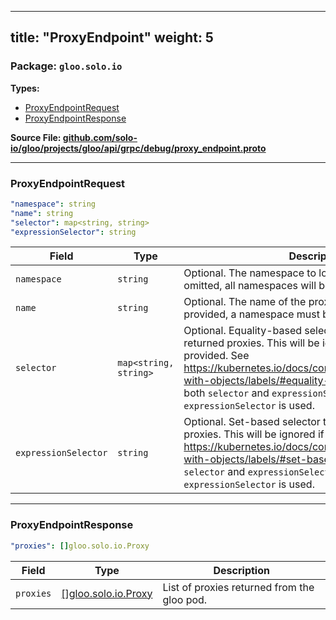
---
title: "ProxyEndpoint"
weight: 5
---

<!-- Code generated by solo-kit. DO NOT EDIT. -->


### Package: `gloo.solo.io` 
**Types:**


- [ProxyEndpointRequest](#proxyendpointrequest)
- [ProxyEndpointResponse](#proxyendpointresponse)
  



**Source File: [github.com/solo-io/gloo/projects/gloo/api/grpc/debug/proxy_endpoint.proto](https://github.com/solo-io/gloo/blob/main/projects/gloo/api/grpc/debug/proxy_endpoint.proto)**





---
### ProxyEndpointRequest



```yaml
"namespace": string
"name": string
"selector": map<string, string>
"expressionSelector": string

```

| Field | Type | Description |
| ----- | ---- | ----------- | 
| `namespace` | `string` | Optional. The namespace to look for proxies. If this is omitted, all namespaces will be considered. |
| `name` | `string` | Optional. The name of the proxy to look up. If this is provided, a namespace must be included as well. |
| `selector` | `map<string, string>` | Optional. Equality-based selector to use to filter returned proxies. This will be ignored if a name is provided. See https://kubernetes.io/docs/concepts/overview/working-with-objects/labels/#equality-based-requirement If both `selector` and `expressionSelector` are defined, then `expressionSelector` is used. |
| `expressionSelector` | `string` | Optional. Set-based selector to use to filter returned proxies. This will be ignored if a name is provided. See https://kubernetes.io/docs/concepts/overview/working-with-objects/labels/#set-based-requirement If both `selector` and `expressionSelector` are defined, then `expressionSelector` is used. |




---
### ProxyEndpointResponse



```yaml
"proxies": []gloo.solo.io.Proxy

```

| Field | Type | Description |
| ----- | ---- | ----------- | 
| `proxies` | [[]gloo.solo.io.Proxy](../../../v1/proxy.proto.sk/#proxy) | List of proxies returned from the gloo pod. |





<!-- Start of HubSpot Embed Code -->
<script type="text/javascript" id="hs-script-loader" async defer src="//js.hs-scripts.com/5130874.js"></script>
<!-- End of HubSpot Embed Code -->

